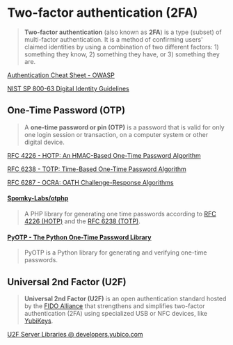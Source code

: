# Two-factor authentication (2FA)

> **Two-factor authentication** (also known as **2FA**) is a type (subset) of multi-factor authentication. It is a method of confirming users' claimed identities by using a combination of two different factors: 1) something they know, 2) something they have, or 3) something they are. 

[Authentication Cheat Sheet - OWASP][4]

[NIST SP 800-63 Digital Identity Guidelines][5]

## One-Time Password (OTP)

> A **one-time password or pin (OTP)** is a password that is valid for only one login session or transaction, on a computer system or other digital device.

[RFC 4226 - HOTP: An HMAC-Based One-Time Password Algorithm][1]

[RFC 6238 - TOTP: Time-Based One-Time Password Algorithm][2]

[RFC 6287 - OCRA: OATH Challenge-Response Algorithms][3]

#### [Spomky-Labs/otphp][6]

> A PHP library for generating one time passwords according to [RFC 4226 (HOTP)][1] and the [RFC 6238 (TOTP)][2].

#### [PyOTP - The Python One-Time Password Library][8]

> PyOTP is a Python library for generating and verifying one-time passwords.

## Universal 2nd Factor (U2F)

> **Universal 2nd Factor (U2F)** is an open authentication standard hosted by the [FIDO Alliance][9] that strengthens and simplifies two-factor authentication (2FA) using specialized USB or NFC devices, like [YubiKeys][10].

[U2F Server Libraries @ developers.yubico.com][11]

[1]: https://tools.ietf.org/html/rfc4226
[2]: https://tools.ietf.org/html/rfc6238
[3]: https://tools.ietf.org/html/rfc6287
[4]: https://www.owasp.org/index.php/Authentication_Cheat_Sheet
[5]: https://pages.nist.gov/800-63-3/
[6]: https://github.com/Spomky-Labs/otphp
[7]: https://tools.ietf.org/html/rfc4086
[8]: https://github.com/pyotp/pyotp
[9]: https://fidoalliance.org/approach-vision/
[10]: https://www.yubico.com/products/yubikey-hardware/
[11]: https://developers.yubico.com/U2F/